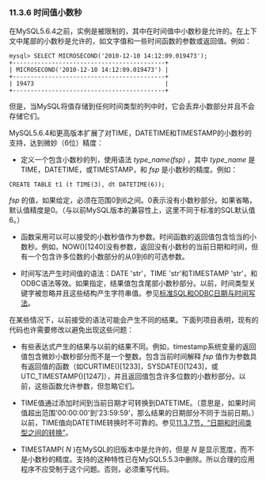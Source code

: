 ### 11.3.6 时间值小数秒

在MySQL5.6.4之前，实例是被限制的，其中在时间值中小数秒是允许的。在上下文中尾部的小数秒是允许的，如文字值和一些时间函数的参数或返回值。例如：

```
mysql> SELECT MICROSECOND('2010-12-10 14:12:09.019473');
+-------------------------------------------+
| MICROSECOND('2010-12-10 14:12:09.019473') |
+-------------------------------------------+
| 19473                                     |
+-------------------------------------------+
```

但是，当MySQL将值存储到任何时间类型的列中时，它会丢弃小数部分并且不会存储它们。

MySQL5.6.4和更高版本扩展了对TIME，DATETIME和TIMESTAMP的小数秒的支持，达到微妙（6位）精度：

* 定义一个包含小数秒的列，使用语法 *type\_name(fsp)* ，其中 *type\_name* 是TIME，DATETIME，或TIMESTAMP，和 *fsp* 是小数秒的精度。例如：

```
CREATE TABLE t1 (t TIME(3), dt DATETIME(6));
```

 *fsp* 的值，如果给定，必须在范围0到6之间。0表示没有小数秒部分。如果省略，默认值精度是0。（与以前MySQL版本的兼容性上，这里不同于标准的SQL默认值6。）

* 函数采用可以可以接受的小数秒值作为参数。时间函数的返回值包含恰当的小数秒。例如，NOW()[1240]没有参数，返回没有小数秒的当前日期和时间，但有一个包含许多位数的小数部分的从0到6的可选参数。

* 时间写法产生时间值的语法：DATE 'str'，TIME 'str'和TIMESTAMP 'str'，和ODBC语法等效。如果指定，结果值包含尾部小数秒部分。以前，时间类型关键字被忽略并且这些结构产生字符串值。参见[标准SQL和ODBC日期与时间写法][ODBC]。

在某些情况下，以前接受的语法可能会产生不同的结果。下面列项目表明，现有的代码也许需要修改以避免出现这些问题：

* 有些表达式产生的结果与以前的结果不同。例如，timestamp系统变量的返回值包含微妙小数秒部分而不是一个整数。包含当前时间解释 *fsp* 值作为参数具有返回值的函数（如CURTIME()[1233]，SYSDATE()[1243]，或UTC_TIMESTAMP()[1247]），并且返回值包含许多位数的小数秒部分。以前，这些函数允许参数，但忽略它们。

* TIME值通过添加时间到当前日期才可转换到DATETIME。（意思是，如果时间值超出范围'00:00:00'到'23:59:59'，那么结果的日期部分不同于当前日期。）以前，TIME值向DATETIME转换时不可靠的。参见[11.3.7节，“日期和时间类型之间的转换”][11.03.07]。

* TIMESTAMP( *N* )在MySQL的旧版本中是允许的，但是 *N* 是显示宽度，而不是小数秒的精度。支持的这种特性已在MySQL5.5.3中删除。所以合理的应用程序不应受制于这个问题。否则，必须重写代码。


[11.03.07]: 11.03.07_Conversion_Between_Date_and_Time_Types.md
[ODBC]: http://xxx